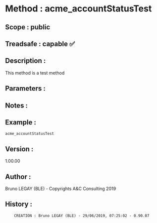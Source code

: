 ﻿# **Method :** acme_accountStatusTest## **Scope :** public## **Treadsafe :** capable ✅ ## **Description :** This method is a test method## **Parameters :** ## **Notes :** ## **Example :** ```acme_accountStatusTest```## **Version :** 1.00.00## **Author :** Bruno LEGAY (BLE) - Copyrights A&C Consulting 2019## **History :**          CREATION : Bruno LEGAY (BLE) - 29/06/2019, 07:25:02 - 0.90.07